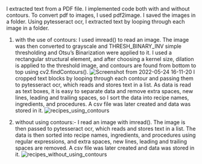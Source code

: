 I extracted text from a PDF file. I implemented code both with and without contours.
To convert pdf to images, I used pdf2image. I saved the images in a folder. Using pytesseract ocr, I extracted text by looping through each image in a folder.

1) with the use of contours:
   I used imread() to read an image. The image was then converted to grayscale and THRESH_BINARY_INV simple thresholding and Otsu’s Binarization were applied to it. 
   I used a rectangular structural element, and after choosing a kernel size, dilation is applied to the threshold image, and contours are found from bottom to top using cv2.findContours(). 
   ![Screenshot from 2022-05-24 16-11-20](https://user-images.githubusercontent.com/99475439/170015254-a17a3086-8b53-4897-98a2-085414ad330b.png)
   I cropped text blocks by looping through each contour and passing them to pytesseract ocr, which reads and stores text in a list.
   As data is read as text boxes, it is easy to separate data and remove extra spaces, new lines, leading and trailing spaces, so I sort the data into recipe names, ingredients, and procedures.
   A csv file was later created and data was stored in it.
   ![recipes_using_contours](https://user-images.githubusercontent.com/99475439/170016807-08ed1a1a-1d7c-4b32-afdc-3e01908823a1.png)

2) without using contours:-
   I read an image with imread(). The image is then passed to pytesseract ocr, which reads and stores text in a list.
   The data is then sorted into recipe names, ingredients, and procedures using regular expressions, and extra spaces, new lines, leading and trailing spaces are removed.
   A csv file was later created and data was stored in it.
   ![recipes_without_using_contours](https://user-images.githubusercontent.com/99475439/170017019-7295fdaf-e276-419f-be1b-a307aaad7bd2.png)
